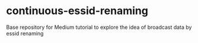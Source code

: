 # continuous-essid-renaming
Base repository for Medium tutorial to explore the idea of broadcast data by essid renaming
